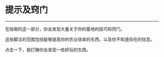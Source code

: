 # 提示及窍门
___

在指南的这一部分，你会发现大量关于你的基地的技巧和窍门。

这些脚注的范围包括能够提高你的农业效率的东西，以及你不知道存在的信息。

点击一下，我打赌你会发现一些好玩的东西。